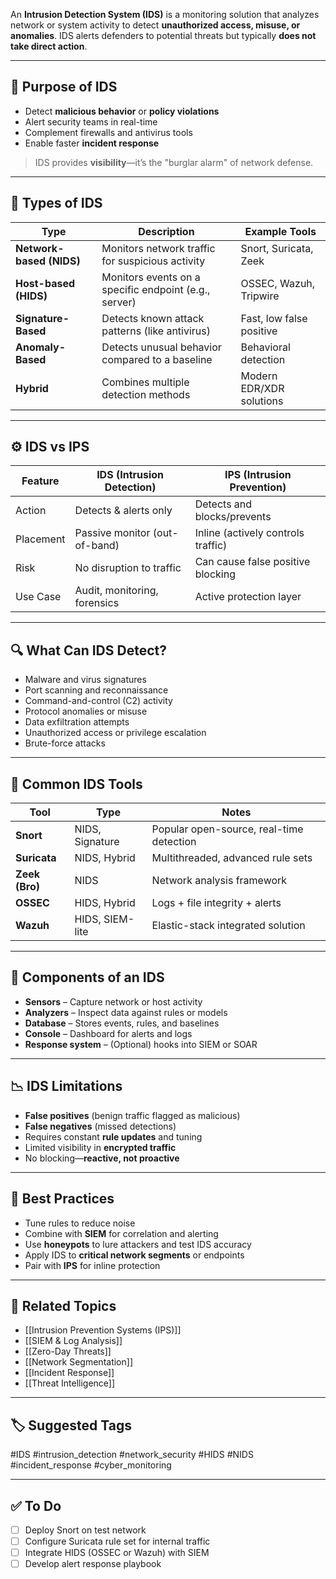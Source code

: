 An **Intrusion Detection System (IDS)** is a monitoring solution that analyzes network or system activity to detect **unauthorized access, misuse, or anomalies**. IDS alerts defenders to potential threats but typically **does not take direct action**.

---

## 🎯 Purpose of IDS

- Detect **malicious behavior** or **policy violations**
- Alert security teams in real-time
- Complement firewalls and antivirus tools
- Enable faster **incident response**

> IDS provides **visibility**—it’s the "burglar alarm" of network defense.

---

## 🧱 Types of IDS

| Type        | Description                                                | Example Tools               |
|-------------|------------------------------------------------------------|-----------------------------|
| **Network-based (NIDS)** | Monitors network traffic for suspicious activity      | Snort, Suricata, Zeek        |
| **Host-based (HIDS)**    | Monitors events on a specific endpoint (e.g., server) | OSSEC, Wazuh, Tripwire       |
| **Signature-Based**      | Detects known attack patterns (like antivirus)        | Fast, low false positive     |
| **Anomaly-Based**        | Detects unusual behavior compared to a baseline       | Behavioral detection         |
| **Hybrid**               | Combines multiple detection methods                    | Modern EDR/XDR solutions     |

---

## ⚙️ IDS vs IPS

| Feature       | IDS (Intrusion Detection)         | IPS (Intrusion Prevention)        |
|---------------|-----------------------------------|-----------------------------------|
| Action        | Detects & alerts only             | Detects and blocks/prevents      |
| Placement     | Passive monitor (out-of-band)     | Inline (actively controls traffic)|
| Risk          | No disruption to traffic          | Can cause false positive blocking|
| Use Case      | Audit, monitoring, forensics      | Active protection layer           |

---

## 🔍 What Can IDS Detect?

- Malware and virus signatures
- Port scanning and reconnaissance
- Command-and-control (C2) activity
- Protocol anomalies or misuse
- Data exfiltration attempts
- Unauthorized access or privilege escalation
- Brute-force attacks

---

## 🧰 Common IDS Tools

| Tool        | Type            | Notes                                   |
|-------------|------------------|------------------------------------------|
| **Snort**   | NIDS, Signature  | Popular open-source, real-time detection |
| **Suricata**| NIDS, Hybrid     | Multithreaded, advanced rule sets        |
| **Zeek (Bro)** | NIDS         | Network analysis framework                |
| **OSSEC**   | HIDS, Hybrid     | Logs + file integrity + alerts           |
| **Wazuh**   | HIDS, SIEM-lite  | Elastic-stack integrated solution        |

---

## 🧪 Components of an IDS

- **Sensors** – Capture network or host activity
- **Analyzers** – Inspect data against rules or models
- **Database** – Stores events, rules, and baselines
- **Console** – Dashboard for alerts and logs
- **Response system** – (Optional) hooks into SIEM or SOAR

---

## 📉 IDS Limitations

- **False positives** (benign traffic flagged as malicious)
- **False negatives** (missed detections)
- Requires constant **rule updates** and tuning
- Limited visibility in **encrypted traffic**
- No blocking—**reactive, not proactive**

---

## 🔐 Best Practices

- Tune rules to reduce noise
- Combine with **SIEM** for correlation and alerting
- Use **honeypots** to lure attackers and test IDS accuracy
- Apply IDS to **critical network segments** or endpoints
- Pair with **IPS** for inline protection

---

## 🔗 Related Topics

- [[Intrusion Prevention Systems (IPS)]]
- [[SIEM & Log Analysis]]
- [[Zero-Day Threats]]
- [[Network Segmentation]]
- [[Incident Response]]
- [[Threat Intelligence]]

---

## 🏷 Suggested Tags

#IDS #intrusion_detection #network_security #HIDS #NIDS #incident_response #cyber_monitoring

---

## ✅ To Do

- [ ] Deploy Snort on test network
- [ ] Configure Suricata rule set for internal traffic
- [ ] Integrate HIDS (OSSEC or Wazuh) with SIEM
- [ ] Develop alert response playbook
